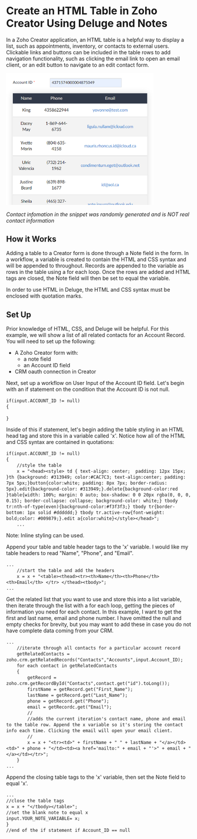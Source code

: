 # Create an HTML Table in Zoho Creator Using Deluge and Notes

In a Zoho Creator application, an HTML table is a helpful way to display a list, such as appointments, inventory, or contacts to external users. Clickable links and buttons can be included in the table rows to add navigation functionality, such as clicking the email link to open an email client, or an edit button to navigate to an edit contact form.


<img src="html_table.png" width="400">
<p><em>Contact infomation in the snippet was randomly generated and is NOT real contact information</em></p>

## How it Works
Adding a table to a Creator form is done through a Note field in the form. In a workflow, a variable is created to contain the HTML and CSS syntax and will be appended to throughout. Records are appended to the variable as rows in the table using a for each loop. Once the rows are added and HTML tags are closed, the Note field will then be set to equal the variable. 

In order to use HTML in Deluge, the HTML and CSS syntax must be enclosed with quotation marks. 


## Set Up
Prior knowledge of HTML, CSS, and Deluge will be helpful. For this example, we will show a list of all related contacts for an Account Record.
You will need to set up the following:

* A Zoho Creator form with:
  * a note field
  * an Account ID field
* CRM oauth connection in Creator 

Next, set up a workflow on User Input of the Account ID field. Let's begin with an if statement on the condition that the Account ID is not null.


```
if(input.ACCOUNT_ID != null)
{

}

```

Inside of this if statement, let's begin adding the table styling in an HTML head tag and store this in a variable called 'x'. Notice how all of the HTML and CSS syntax are contained in quotations:

```
if(input.ACCOUNT_ID != null)
{
	//style the table
	x = "<head><style> td { text-align: center;  padding: 12px 15px; }th {background: #313949; color:#CAC7C3; text-align:center; padding: 7px 5px;}button{color:white; padding: 8px 7px; border-radius: 5px}.edit{background-color: #313949;}.delete{background-color:red }table{width: 100%; margin: 0 auto; box-shadow: 0 0 20px rgba(0, 0, 0, 0.15); border-collapse: collapse; background-color: white;} tbody tr:nth-of-type(even){background-color:#f3f3f3;} tbody tr{border-bottom: 1px solid #dddddd;} tbody tr.active-row{font-weight: bold;color: #009879;}.edit a{color:white}</style></head>";
	...

```

Note: Inline styling can be used.

Append your table and table header tags to the 'x' variable. I would like my table headers to read "Name", "Phone", and "Email". 


```
...
	//start the table and add the headers
	x = x + "<table><thead><tr><th>Name</th><th>Phone</th><th>Email</th> </tr> </thead><tbody>";
...	

```

Get the related list that you want to use and store this into a list variable, then iterate through the list with a for each loop, getting the pieces of information you need for each contact. In this example, I want to get the first and last name, email and phone number. I have omitted the null and empty checks for brevity, but you may want to add these in case you do not have complete data coming from your CRM.

```
...
	//iterate through all contacts for a particular account record
	getRelatedContacts = zoho.crm.getRelatedRecords("Contacts","Accounts",input.Account_ID);
	for each contact in getRelatedContacts
	{
		getRecord = zoho.crm.getRecordById("Contacts",contact.get("id").toLong());
		firstName = getRecord.get("First_Name");
		lastName = getRecord.get("Last_Name");
		phone = getRecord.get("Phone");
		email = getRecordc.get("Email");
		//
		//adds the current iteration's contact name, phone and email to the table row. Append the x variable so it's storing the contact info each time. Clicking the email will open your email client. 
		//
		x = x + "<tr><td>" + firstName + " " + lastName + "</a></td><td>" + phone + "</td><td><a href='mailto:" + email + "'>" + email + "</a></td></tr>";
	}
...

```
Append the closing table tags to the 'x' variable, then set the Note field to equal 'x'.

```
...
//close the table tags
x = x + "</tbody></table>";
//set the blank note to equal x
input.YOUR_NOTE_VARIABLE= x;
}
//end of the if statement if Account_ID == null
```
